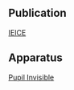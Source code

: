## Publication
[IEICE](https://kyoso-geidai.cwd.jp/file/news/HIPv3_yang1130.pdf)
## Apparatus
[Pupil Invisible](https://docs.pupil-labs.com/invisible/data-collection/)
